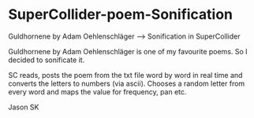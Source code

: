 # SuperCollider-poem-Sonification
Guldhornene by Adam Oehlenschläger --> Sonification in SuperCollider

Guldhornene by Adam Oehlenschläger is one of my favourite poems. 
So I decided to sonificate it.  

SC reads, posts the poem from the txt file word by word in real time and converts the letters to numbers (via ascii).
Chooses a random letter from every word and maps the value for frequency, pan etc. 

Jason SK
